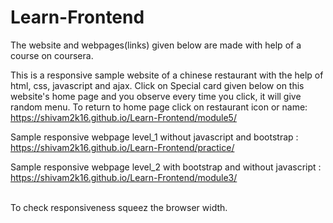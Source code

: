 # Learn-Frontend
<p>The website and webpages(links) given below are made with help of a course on coursera.</p>
<p>This is a responsive sample website of a chinese restaurant with the help of html, css, javascript and ajax. Click on Special card given below on this website's home page and you observe every time you click, it will give random menu. To return to home page click on restaurant icon or name: <br><a href="https://shivam2k16.github.io/Learn-Frontend/module5/" >https://shivam2k16.github.io/Learn-Frontend/module5/</a></p>
<p>Sample responsive webpage level_1 without javascript and bootstrap :<br> <a href="https://shivam2k16.github.io/Learn-Frontend/practice/" >https://shivam2k16.github.io/Learn-Frontend/practice/</a></p>
<p>Sample responsive webpage level_2 with bootstrap and without javascript : <br><a href="https://shivam2k16.github.io/Learn-Frontend/module3/" >https://shivam2k16.github.io/Learn-Frontend/module3/</a></p><br>
To check responsiveness squeez the browser width.
